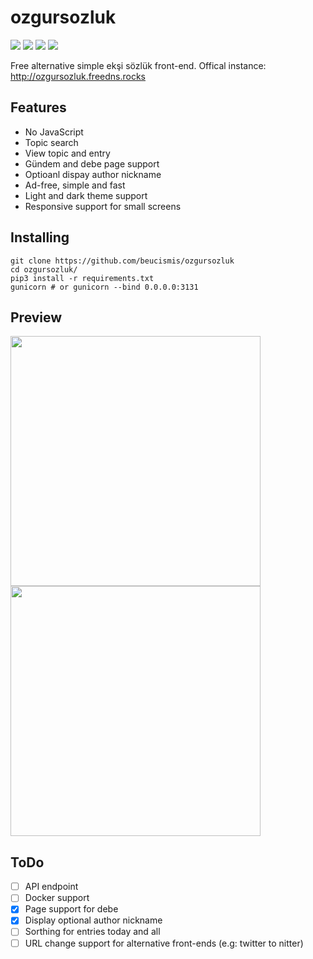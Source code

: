 # ozgursozluk

![](https://img.shields.io/badge/python-3.8%2B-blue)
![](https://img.shields.io/badge/style-black-black)
![](https://img.shields.io/github/actions/workflow/status/beucismis/ozgursozluk/tests.yml)
![](https://img.shields.io/website?url=http%3A%2F%2Fozgursozluk.freedns.rocks)

Free alternative simple ekşi sözlük front-end. Offical instance: http://ozgursozluk.freedns.rocks

## Features
- No JavaScript
- Topic search
- View topic and entry
- Gündem and debe page support
- Optioanl dispay author nickname
- Ad-free, simple and fast
- Light and dark theme support
- Responsive support for small screens

## Installing
```
git clone https://github.com/beucismis/ozgursozluk
cd ozgursozluk/
pip3 install -r requirements.txt
gunicorn # or gunicorn --bind 0.0.0.0:3131
```

## Preview
<p>
  <img src="https://user-images.githubusercontent.com/40023234/234410466-fe1b77fc-875f-4e28-b11e-872c362fb3ae.png" width="400">
  <img src="https://user-images.githubusercontent.com/40023234/234410618-c7bc4ba0-e375-4d49-b86a-231f2536d828.png" width="400">
</p>

## ToDo
- [ ] API endpoint
- [ ] Docker support
- [x] Page support for debe
- [x] Display optional author nickname
- [ ] Sorthing for entries today and all
- [ ] URL change support for alternative front-ends (e.g: twitter to nitter)
